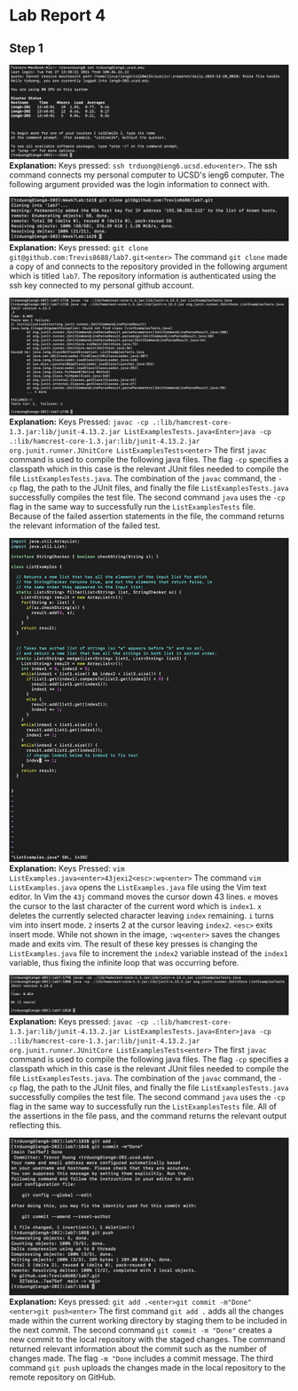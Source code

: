 # Lab Report 4
## Step 1

![Image](/images/lr7.1.png)
**Explanation:**
Keys pressed: `ssh trduong@ieng6.ucsd.edu<enter>`. The ssh command connects my personal computer to UCSD's ieng6 computer. The following argument provided was the login information to connect with.

![Image](/images/lr7.2.png)
**Explanation:**
Keys pressed: `git clone git@github.com:Trevis8688/lab7.git<enter>` The command `git clone` made a copy of and connects to the repository provided in the following argument which is titled `lab7`. The repository information is authenticated using the ssh key connected to my personal github account.

![Image](/images/lr7.3.png)
**Explanation:**
Keys Pressed: `javac -cp .:lib/hamcrest-core-1.3.jar:lib/junit-4.13.2.jar ListExamplesTests.java<Enter>java -cp .:lib/hamcrest-core-1.3.jar:lib/junit-4.13.2.jar org.junit.runner.JUnitCore ListExamplesTests<enter>` The first `javac` command is used to compile the following java files. The flag `-cp` specifies a classpath which in this case is the relevant JUnit files needed to compile the file `ListExamplesTests.java`. The combination of the `javac` command, the `-cp` flag, the path to the JUnit files, and finally the file `ListExamplesTests.java` successfully compiles the test file. The second command `java` uses the `-cp` flag in the same way to successfully run the `ListExamplesTests` file. Because of the failed assertion statements in the file, the command returns the relevant information of the failed test.

![Image](/images/lr7.4.png)
**Explanation:**
Keys Pressed: `vim ListExamples.java<enter>43jexi2<esc>:wq<enter>` The command `vim ListExamples.java` opens the `ListExamples.java` file using the Vim text editor. In Vim the `43j` command moves the cursor down 43 lines. `e` moves the cursor to the last character of the current word which is `index1`. `x` deletes the currently selected character leaving `index` remaining. `i` turns vim into insert mode. `2` inserts 2 at the cursor leaving `index2`. `<esc>` exits insert mode. While not shown in the image, `:wq<enter>` saves the changes made and exits vim. The result of these key presses is changing the `ListExamples.java` file to increment the `index2` variable instead of the `index1` variable, thus fixing the infinite loop that was occurring before.

![Image](/images/lr7.5.png)
**Explanation:**
Keys pressed: `javac -cp .:lib/hamcrest-core-1.3.jar:lib/junit-4.13.2.jar ListExamplesTests.java<Enter>java -cp .:lib/hamcrest-core-1.3.jar:lib/junit-4.13.2.jar org.junit.runner.JUnitCore ListExamplesTests<enter>` The first `javac` command is used to compile the following java files. The flag `-cp` specifies a classpath which in this case is the relevant JUnit files needed to compile the file `ListExamplesTests.java`. The combination of the `javac` command, the `-cp` flag, the path to the JUnit files, and finally the file `ListExamplesTests.java` successfully compiles the test file. The second command `java` uses the `-cp` flag in the same way to successfully run the `ListExamplesTests` file. All of the assertions in the file pass, and the command returns the relevant output reflecting this.

![Image](/images/lr7.6.png)
**Explanation:**
Keys pressed: `git add .<enter>git commit -m"Done"<enter>git push<enter>` The first command `git add .` adds all the changes made within the current working directory by staging them to be included in the next commit. The second command `git commit -m "Done"` creates a new commit to the local repository with the staged changes. The command returned relevant information about the commit such as the number of changes made. The flag `-m "Done` includes a commit message. The third command `git push` uploads the changes made in the local repository to the remote repository on GitHub. 
